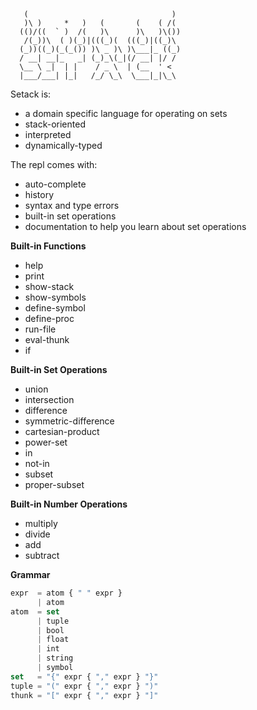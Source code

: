 ```
   (                                )
   )\ )     *   )   (       (    ( /(
  (()/((  ` )  /(   )\      )\   )\())
   /(_))\  ( )(_)|(((_)(  (((_)|((_)\
  (_))((_)(_(_()) )\ _ )\ )\___|_ ((_)
  / __| __|_   _| (_)_\(_|(/ __| |/ /
  \__ \ _|  | |    / _ \  | (__  ' <
  |___/___| |_|   /_/ \_\  \___|_|\_\
```

Setack is:
   * a domain specific language for operating on sets
   * stack-oriented   
   * interpreted
   * dynamically-typed

The repl comes with:
   * auto-complete
   * history
   * syntax and type errors
   * built-in set operations
   * documentation to help you learn about set operations

__Built-in Functions__
   * help
   * print
   * show-stack
   * show-symbols
   * define-symbol
   * define-proc
   * run-file
   * eval-thunk
   * if

__Built-in Set Operations__
   * union
   * intersection
   * difference
   * symmetric-difference
   * cartesian-product
   * power-set
   * in
   * not-in
   * subset
   * proper-subset

__Built-in Number Operations__
   * multiply
   * divide
   * add
   * subtract

__Grammar__
```js
expr  = atom { " " expr }
      | atom
atom  = set
      | tuple
      | bool
      | float
      | int
      | string
      | symbol
set   = "{" expr { "," expr } "}"
tuple = "(" expr { "," expr } ")"
thunk = "[" expr { "," expr } "]"
```
